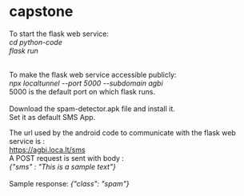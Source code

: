# capstone
To start the flask web service:<br>
<i>cd python-code</i><br>
<i>flask run</i><br><br>

To make the flask web service accessible publicly:<br>
<i>npx localtunnel --port 5000 --subdomain agbi</i><br>
5000 is the default port on which flask runs.<br>
<br>
Download the spam-detector.apk file and install it.<br>
Set it as default SMS App.<br>

The url used by the android code to communicate with the flask web service is : <br>
https://agbi.loca.lt/sms<br>
A POST request is sent with body : <br>
<i>{"sms" : "This is a sample text"}</i><br><br>
Sample response: <i>{"class": "spam"}</i><br>
